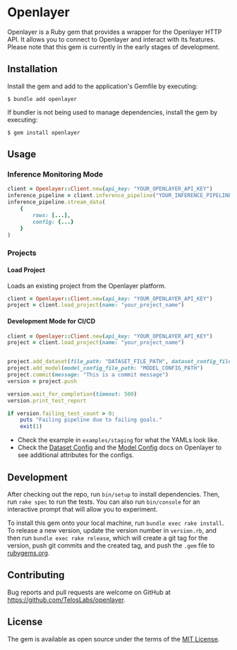 # Openlayer
Openlayer is a Ruby gem that provides a wrapper for the Openlayer HTTP API. It allows you to connect to Openlayer and interact with its features. Please note that this gem is currently in the early stages of development.


## Installation
Install the gem and add to the application's Gemfile by executing:

    $ bundle add openlayer

If bundler is not being used to manage dependencies, install the gem by executing:

    $ gem install openlayer

## Usage

### Inference Monitoring Mode
```ruby
client = Openlayer::Client.new(api_key: "YOUR_OPENLAYER_API_KEY")
inference_pipeline = client.inference_pipeline("YOUR_INFERENCE_PIPELINE_ID")
inference_pipeline.stream_data(
    {
        rows: [...],
        config: {...}
    }
)
```



### Projects
#### Load Project
Loads an existing project from the Openlayer platform.

```ruby
client = Openlayer::Client.new(api_key: "YOUR_OPENLAYER_API_KEY")
project = client.load_project(name: "your_project_name")
```

#### Development Mode for CI/CD
```ruby
client = Openlayer::Client.new(api_key: "YOUR_OPENLAYER_API_KEY")
project = client.load_project(name: "your_project_name")


project.add_dataset(file_path: "DATASET_FILE_PATH", dataset_config_file_path: "DATASET_CONFIG_FILE_PATH")
project.add_model(model_config_file_path: "MODEL_CONFIG_PATH")
project.commit(message: "This is a commit message")
version = project.push

version.wait_for_completion(timeout: 500)
version.print_test_report

if version.failing_test_count > 0:
    puts "Failing pipeline due to failing goals."
    exit(1)
```

- Check the example in `examples/staging` for what the YAMLs look like.
- Check the [Dataset Config](https://docs.openlayer.com/how-to-guides/write-dataset-configs/llm-dataset-config) and the [Model Config](https://docs.openlayer.com/how-to-guides/write-model-configs/llm-config) docs on Openlayer to see additional attributes for the configs.

## Development

After checking out the repo, run `bin/setup` to install dependencies. Then, run `rake spec` to run the tests. You can also run `bin/console` for an interactive prompt that will allow you to experiment.

To install this gem onto your local machine, run `bundle exec rake install`. To release a new version, update the version number in `version.rb`, and then run `bundle exec rake release`, which will create a git tag for the version, push git commits and the created tag, and push the `.gem` file to [rubygems.org](https://rubygems.org).

## Contributing

Bug reports and pull requests are welcome on GitHub at https://github.com/TelosLabs/openlayer.

## License

The gem is available as open source under the terms of the [MIT License](https://opensource.org/licenses/MIT).

